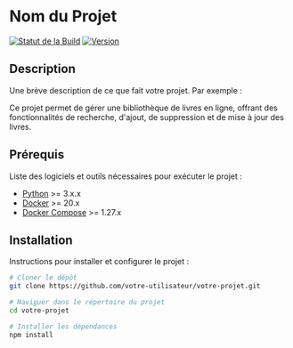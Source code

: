# Nom du Projet

[![Statut de la Build](https://img.shields.io/badge/build-passing-brightgreen)](https://github.com/votre-utilisateur/votre-projet/actions)
[![Version](https://img.shields.io/badge/version-1.0.0-blue)](https://github.com/votre-utilisateur/votre-projet/releases)

## Description

Une brève description de ce que fait votre projet. Par exemple :

Ce projet permet de gérer une bibliothèque de livres en ligne, offrant des fonctionnalités de recherche, d'ajout, de suppression et de mise à jour des livres.

## Prérequis

Liste des logiciels et outils nécessaires pour exécuter le projet :

- [Python](https://nodejs.org/) >= 3.x.x
- [Docker](https://www.docker.com/) >= 20.x
- [Docker Compose](https://docs.docker.com/compose/) >= 1.27.x

## Installation

Instructions pour installer et configurer le projet :

```bash
# Cloner le dépôt
git clone https://github.com/votre-utilisateur/votre-projet.git

# Naviguer dans le répertoire du projet
cd votre-projet

# Installer les dépendances
npm install

```